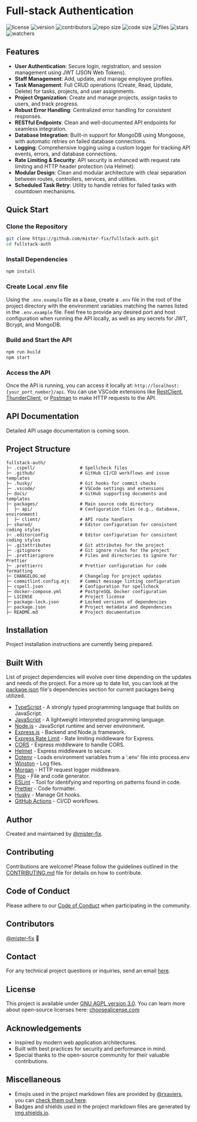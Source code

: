 # Full-stack Authentication

![license](https://img.shields.io/github/license/mister-fix/fullstack-auth?color=blue)
![version](https://img.shields.io/github/v/tag/mister-fix/fullstack-auth?label=version)
![contributors](https://img.shields.io/static/v1?label=contributors&message=1&color=success)
![repo size](https://img.shields.io/github/repo-size/mister-fix/fullstack-auth?color=yellow)
![code size](https://img.shields.io/github/languages/code-size/mister-fix/fullstack-auth?color=red)
![files](https://img.shields.io/github/directory-file-count/mister-fix/fullstack-auth?color=skyblue)
![stars](https://img.shields.io/github/stars/mister-fix/fullstack-auth?style=social)
![watchers](https://img.shields.io/github/watchers/mister-fix/fullstack-auth?style=social)

<!-- Place project description here. -->

## Features

- **User Authentication**: Secure login, registration, and session management using JWT (JSON Web Tokens).
- **Staff Management**: Add, update, and manage employee profiles.
- **Task Management**: Full CRUD operations (Create, Read, Update, Delete) for tasks, projects, and user assignments.
- **Project Organization**: Create and manage projects, assign tasks to users, and track progress.
- **Robust Error Handling**: Centralized error handling for consistent responses.
- **RESTful Endpoints**: Clean and well-documented API endpoints for seamless integration.
- **Database Integration**: Built-in support for MongoDB using Mongoose, with automatic retries on failed database connections.
- **Logging**: Comprehensive logging using a custom logger for tracking API events, errors, and database connections.
- **Rate Limiting & Security**: API security is enhanced with request rate limiting and HTTP header protection (via Helmet).
- **Modular Design**: Clean and modular architecture with clear separation between routes, controllers, services, and utilities.
- **Scheduled Task Retry**: Utility to handle retries for failed tasks with countdown mechanisms.

## Quick Start

<!-- Place quick start brief here -->

### Clone the Repository

```bash
git clone https://github.com/mister-fix/fullstack-auth.git
cd fullstack-auth
```

### Install Dependencies

```bash
npm install
```

### Create Local .env file

Using the `.env.example` file as a base, create a `.env` file in the root of the project directory with the environment variables matching the names listed in the `.env.example` file.
Feel free to provide any desired port and host configuration when running the API locally, as well as any secrets for JWT, Bcrypt, and MongoDB.

### Build and Start the API

```bash
npm run build
npm start
```

### Access the API

Once the API is running, you can access it locally at: `http://localhost:{your_port_number}/api`. You can use VSCode extensions like [RestClient](https://marketplace.visualstudio.com/items?itemName=humao.rest-client), [ThunderClient](https://marketplace.visualstudio.com/items?itemName=rangav.vscode-thunder-client), or [Postman](https://www.postman.com/) to make HTTP requests to the API.

<!-- Alternatively, the API is accessible via the web at: [https://fullstack-auth.fly.dev/api](https://fullstack-auth.fly.dev/api). This URL provides access to the API endpoints, allowing interaction with the API from any web client or tool like Postman or Hoppscotch. -->

## API Documentation

<!-- The API provides the following key endpoints:

- `GET /tasks`: Get a list of all tasks.
- `POST /tasks`: Create a new task.
- `PUT /tasks/:id`: Update an existing task.
- `DELETE /tasks/:id`: Delete a task.
- `POST /auth/register`: Register a new user.
- `POST /auth/verify-email:token`: Verify a user's email address using a token.
- `POST /auth/login`: Login a user and retrieve a JWT token.
- `POST /auth/forgot-password`: Request a password reset link for the user.
- `POST /auth/reset-password/:token`: Reset a user's password using a reset token. -->

Detailed API usage documentation is coming soon.

## Project Structure

```ASCII
fullstack-auth/
├─ .cspell/                 # Spellcheck files
├─ .github/                 # GitHub CI/CD workflows and issue templates
├─ .husky/                  # Git hooks for commit checks
├─ .vscode/                 # VSCode settings and extensions
├─ docs/                    # GitHub supporting documents and templates
├─ packages/                # Main source code directory
│  ├─ api/                  # Configuration files (e.g., database, environment)
│  ├─ client/               # API route handlers
├─ shared/                  # Editor configuration for consistent coding styles
├─ .editorconfig            # Editor configuration for consistent coding styles
├─ .gitattributes           # Git attributes for the project
├─ .gitignore               # Git ignore rules for the project
├─ .prettierignore          # Files and directories to ignore for Prettier
├─ .prettierrc              # Prettier configuration for code formatting
├─ CHANGELOG.md             # Changelog for project updates
├─ commitlint.config.mjs    # Commit message linting configuration
├─ cspell.json              # Configuration for spellcheck
├─ docker-compose.yml       # PostgreSQL Docker configuration
├─ LICENSE                  # Project license
├─ package-lock.json        # Locked versions of dependencies
├─ package.json             # Project metadata and dependencies
├─ README.md                # Project documentation
```

## Installation

Project installation instructions are currently being prepared.

## Built With

List of project dependencies will evolve over time depending on the updates and needs of the project. For a more up to date list,
you can look at the [package.json](./package.json) file's dependencies section for current packages being utilized.

- [TypeScript](https://typescriptlang.org) - A strongly typed programming language that builds on JavaScript.
- [JavaScript](https://developer.mozilla.org/en-US/docs/Web/JavaScript) - A lightweight interpreted programming language.
- [Node.js](https://nodejs.org/) - JavaScript runtime and server environment.
- [Express.js](https://expressjs.com/) - Backend and Node.js framework.
- [Express Rate Limit](https://www.npmjs.com/package/express-rate-limit) - Rate limiting middleware for Express.
- [CORS](https://github.com/expressjs/cors) - Express middleware to handle CORS.
- [Helmet](https://helmetjs.github.io/) - Express middleware to secure.
- [Dotenv](https://www.npmjs.com/package/dotenv) - Loads environment variables from a '.env' file into process.env
- [Winston](https://www.npmjs.com/package/winston) - Log files.
- [Morgan](https://www.npmjs.com/package/morgan) - HTTP request logger middleware.
- [Plop](https://plopjs.com/) - File and code generator.
- [ESLint](https://eslint.org/) - Tool for identifying and reporting on patterns found in code.
- [Prettier](https://prettier.io/) - Code formatter.
- [Husky](https://typicode.github.io/husky/) - Manage Git hooks.
- [GitHub Actions](https://docs.github.com/en/actions) - CI/CD workflows.

## Author

Created and maintained by [@mister-fix].

## Contributing

Contributions are welcome! Please follow the guidelines outlined in the [CONTRIBUTING.md](./docs/CONTRIBUTING.md) file for details on how to contribute.

## Code of Conduct

Please adhere to our [Code of Conduct](./docs/CODE_OF_CONDUCT.md) when participating in the community.

## Contributors

[@mister-fix] 🐉

## Contact

For any technical project questions or inquiries, send an email [here](mailto:hellostephenwm@gmail.com).

## License

This project is available under [GNU AGPL version 3.0](./LICENSE). You can learn more about open-source licenses here: [choosealicense.com]

## Acknowledgements

- Inspired by modern web application architectures.
- Built with best practices for security and performance in mind.
- Special thanks to the open-source community for their valuable contributions.

## Miscellaneous

- Emojis used in the project markdown files are provided by [@rxaviers], you can [check them out here].
- Badges and shields used in the project markdown files are generated by [img.shields.io].

[@mister-fix]: https://github.com/mister-fix/
[choosealicense.com]: https://choosealicense.com
[@rxaviers]: https://github.com/rxaviers
[check them out here]: https://gist.github.com/rxaviers/7360908
[img.shields.io]: https://img.shields.io/
